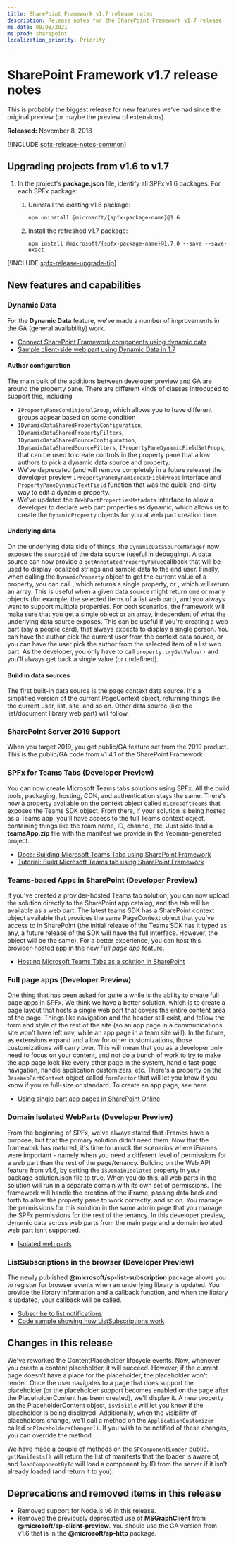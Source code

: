 ```yaml
---
title: SharePoint Framework v1.7 release notes
description: Release notes for the SharePoint Framework v1.7 release
ms.date: 09/08/2021
ms.prod: sharepoint
localization_priority: Priority
---
```

# SharePoint Framework v1.7 release notes

This is probably the biggest release for new features we've had since the original preview (or maybe the preview of extensions).

**Released:** November 8, 2018

[!INCLUDE [spfx-release-notes-common](../../includes/snippets/spfx-release-notes-common.md)]

## Upgrading projects from v1.6 to v1.7

1. In the project's **package.json** file, identify all SPFx v1.6 packages. For each SPFx package:
    1. Uninstall the existing v1.6 package:

        ```console
        npm uninstall @microsoft/{spfx-package-name}@1.6
        ```

    1. Install the refreshed v1.7 package:

        ```console
        npm install @microsoft/{spfx-package-name}@1.7.0 --save --save-exact
        ```

[!INCLUDE [spfx-release-upgrade-tip](../../includes/snippets/spfx-release-upgrade-tip.md)]

## New features and capabilities

### Dynamic Data

For the **Dynamic Data** feature, we've made a number of improvements in the GA (general availability) work.

- [Connect SharePoint Framework components using dynamic data](dynamic-data.md)
- [Sample client-side web part using Dynamic Data in 1.7](https://github.com/SharePoint/sp-dev-fx-webparts/tree/master/samples/react-events-dynamicdata)

#### Author configuration

The main bulk of the additions between developer preview and GA are around the property pane. There are different kinds of classes introduced to support this, including

- `IPropertyPaneConditionalGroup`, which allows you to have different groups appear based on some condition
- `IDynamicDataSharedPropertyConfiguration`, `IDynamicDataSharedPropertyFilters`, `IDynamicDataSharedSourceConfiguration`, `IDynamicDataSharedSourceFilters`, `IPropertyPaneDynamicFieldSetProps`, that can be used to create controls in the property pane that allow authors to pick a dynamic data source and property.
- We've deprecated (and will remove completely in a future release) the developer preview `IPropertyPaneDynamicTextFieldProps` interface and `PropertyPaneDynamicTextField` function that was the quick-and-dirty way to edit a dynamic property.
- We've updated the `IWebPartPropertiesMetadata` interface to allow a developer to declare web part properties as dynamic, which allows us to create the `DynamicProperty` objects for you at web part creation time.

#### Underlying data

On the underlying data side of things, the `DynamicDataSourceManager` now exposes the `sourceId` of the data source (useful in debugging). A data source can now provide a `getAnnotatedPropertyValue`callback that will be used to display localized strings and sample data to the end user. Finally, when calling the `DynamicProperty` object to get the current value of a property, you can call  , which returns a single property, or  , which will return an array. This is useful when a given data source might return one or many objects (for example, the selected items of a list web part), and you always want to support multiple properties. For both scenarios, the framework will make sure that you get a single object or an array, independent of what the underlying data source exposes. This can be useful if you're creating a web part (say a people card), that always expects to display a single person. You can have the author pick the current user from the context data source, or you can have the user pick the author from the selected item of a list web part. As the developer, you only have to call `property.tryGetValue()` and you'll always get back a single value (or undefined).

#### Build in data sources

The first built-in data source is the page context data source. It's a simplified version of the current PageContext object, returning things like the current user, list, site, and so on. Other data source (like the list/document library web part) will follow.

### SharePoint Server 2019 Support

When you target 2019, you get public/GA feature set from the 2019 product. This is the public/GA code from v1.4.1 of the SharePoint Framework

### SPFx for Teams Tabs (Developer Preview)

You can now create Microsoft Teams tabs solutions using SPFx. All the build tools, packaging, hosting, CDN, and authentication stays the same. There's now a property available on the context object called `microsoftTeams` that exposes the Teams SDK object. From there, if your solution is being hosted as a Teams app, you'll have access to the full Teams context object, containing things like the team name, ID, channel, etc. Just side-load a **teamsApp.zip** file with the manifest we provide in the Yeoman-generated project.

- [Docs: Building Microsoft Teams Tabs using SharePoint Framework](integrate-with-teams-introduction.md)
- [Tutorial: Build Microsoft Teams tab using SharePoint Framework](web-parts/get-started/using-web-part-as-ms-teams-tab.md)

### Teams-based Apps in SharePoint (Developer Preview)

If you've created a provider-hosted Teams tab solution, you can now upload the solution directly to the SharePoint app catalog, and the tab will be available as a web part. The latest teams SDK has a SharePoint context object available that provides the same PageContext object that you've access to in SharePoint (the initial release of the Teams SDK has it typed as any, a future release of the SDK will have the full interface. However, the object will be the same). For a better experience, you can host this provider-hosted app in the new *Full page app* feature.

- [Hosting Microsoft Teams Tabs as a solution in SharePoint](using-teams-solutions-in-sharepoint.md)

### Full page apps (Developer Preview)

One thing that has been asked for quite a while is the ability to create full page apps in SPFx. We think we have a better solution, which is to create a page layout that hosts a single web part that covers the entire content area of the page. Things like navigation and the header still exist, and follow the form and style of the rest of the site (so an app page in a communications site won't have left nav, while an app page in a team site will). In the future, as extensions expand and allow for other customizations, those customizations will carry over. This will mean that you as a developer only need to focus on your content, and not do a bunch of work to try to make the app page look like every other page in the system, handle fast-page navigation, handle application customizers, etc. There's a property on the `BaseWebPartContext` object called `formFactor` that will let you know if you know if you're full-size or standard. To create an app page, see here.

- [Using single part app pages in SharePoint Online](web-parts/single-part-app-pages.md)

### Domain Isolated WebParts (Developer Preview)

From the beginning of SPFx, we've always stated that iFrames have a purpose, but that the primary solution didn't need them. Now that the framework has matured, it's time to unlock the scenarios where iFrames were important - namely when you need a different level of permissions for a web part than the rest of the page/tenancy. Building on the Web API feature from v1.6, by setting the `isDomainIsolated` property in your package-solution.json file tp true. When you do this, all web parts in the solution will run in a separate domain with its own set of permissions. The framework will handle the creation of the iFrame, passing data back and forth to allow the property pane to work correctly, and so on. You manage the permissions for this solution in the same admin page that you manage the SPFx permissions for the rest of the tenancy. In this developer preview, dynamic data across web parts from the main page and a domain isolated web part isn't supported.

- [Isolated web parts](web-parts/isolated-web-parts.md)

### ListSubscriptions in the browser (Developer Preview)

The newly published **\@microsoft/sp-list-subscription** package allows you to register for browser events when an underlying library is updated. You provide the library information and a callback function, and when the library is updated, your callback will be called.

- [Subscribe to list notifications](subscribe-to-list-notifications.md)
- [Code sample showing how ListSubscriptions work](https://github.com/SharePoint/sp-dev-fx-webparts/tree/master/samples/react-realtime-documents)

## Changes in this release

We've reworked the ContentPlaceholder lifecycle events. Now, whenever you create a content placeholder, it will succeed. However, if the current page doesn't have a place for the placeholder, the placeholder won't render. Once the user navigates to a page that does support the placeholder (or the placeholder support becomes enabled on the page after the PlaceholderContent has been created), we'll display it. A new property on the PlaceholderContent object, `isVisible` will let you know if the placeholder is being displayed. Additionally, when the visibility of placeholders change, we'll call a method on the `ApplicationCustomizer` called `onPlaceholdersChanged()`. If you wish to be notified of these changes, you can override the method.

We have made a couple of methods on the `SPComponentLoader` public. `getManifests()` will return the list of manifests that the loader is aware of, and `loadComponentById` will load a component by ID from the server if it isn't already loaded (and return it to you).

## Deprecations and removed items in this release

- Removed support for Node.js v6 in this release.
- Removed the previously deprecated use of **MSGraphClient** from **\@microsoft/sp-client-preview**. You should use the GA version from v1.6 that is in the **\@microsoft/sp-http** package.
